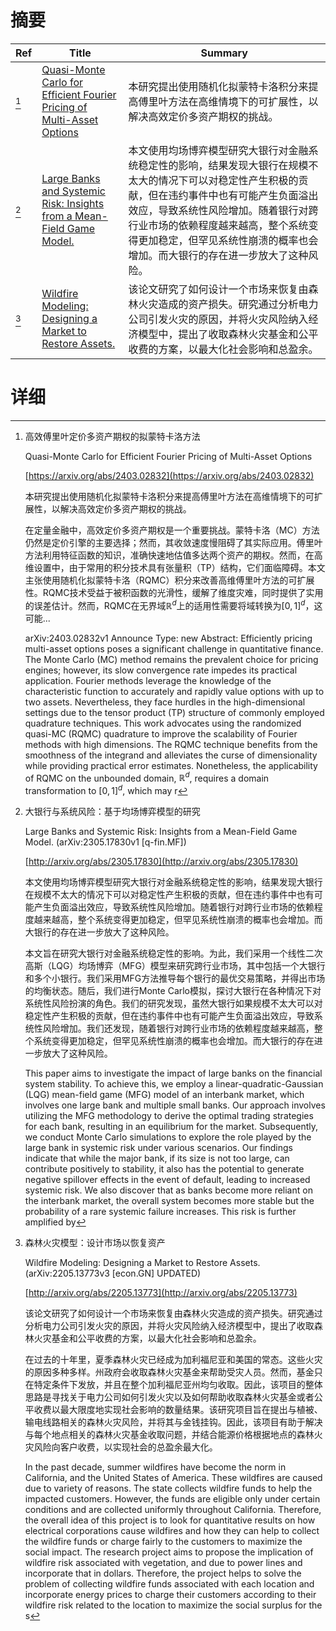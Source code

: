 # 摘要

| Ref | Title | Summary |
| --- | --- | --- |
| [^1] | [Quasi-Monte Carlo for Efficient Fourier Pricing of Multi-Asset Options](https://arxiv.org/abs/2403.02832) | 本研究提出使用随机化拟蒙特卡洛积分来提高傅里叶方法在高维情境下的可扩展性，以解决高效定价多资产期权的挑战。 |
| [^2] | [Large Banks and Systemic Risk: Insights from a Mean-Field Game Model.](http://arxiv.org/abs/2305.17830) | 本文使用均场博弈模型研究大银行对金融系统稳定性的影响，结果发现大银行在规模不太大的情况下可以对稳定性产生积极的贡献，但在违约事件中也有可能产生负面溢出效应，导致系统性风险增加。随着银行对跨行业市场的依赖程度越来越高，整个系统变得更加稳定，但罕见系统性崩溃的概率也会增加。而大银行的存在进一步放大了这种风险。 |
| [^3] | [Wildfire Modeling: Designing a Market to Restore Assets.](http://arxiv.org/abs/2205.13773) | 该论文研究了如何设计一个市场来恢复由森林火灾造成的资产损失。研究通过分析电力公司引发火灾的原因，并将火灾风险纳入经济模型中，提出了收取森林火灾基金和公平收费的方案，以最大化社会影响和总盈余。 |

# 详细

[^1]: 高效傅里叶定价多资产期权的拟蒙特卡洛方法

    Quasi-Monte Carlo for Efficient Fourier Pricing of Multi-Asset Options

    [https://arxiv.org/abs/2403.02832](https://arxiv.org/abs/2403.02832)

    本研究提出使用随机化拟蒙特卡洛积分来提高傅里叶方法在高维情境下的可扩展性，以解决高效定价多资产期权的挑战。

    

    在定量金融中，高效定价多资产期权是一个重要挑战。蒙特卡洛（MC）方法仍然是定价引擎的主要选择；然而，其收敛速度慢阻碍了其实际应用。傅里叶方法利用特征函数的知识，准确快速地估值多达两个资产的期权。然而，在高维设置中，由于常用的积分技术具有张量积（TP）结构，它们面临障碍。本文主张使用随机化拟蒙特卡洛（RQMC）积分来改善高维傅里叶方法的可扩展性。RQMC技术受益于被积函数的光滑性，缓解了维度灾难，同时提供了实用的误差估计。然而，RQMC在无界域$\mathbb{R}^d$上的适用性需要将域转换为$[0,1]^d$，这可能...

    arXiv:2403.02832v1 Announce Type: new  Abstract: Efficiently pricing multi-asset options poses a significant challenge in quantitative finance. The Monte Carlo (MC) method remains the prevalent choice for pricing engines; however, its slow convergence rate impedes its practical application. Fourier methods leverage the knowledge of the characteristic function to accurately and rapidly value options with up to two assets. Nevertheless, they face hurdles in the high-dimensional settings due to the tensor product (TP) structure of commonly employed quadrature techniques. This work advocates using the randomized quasi-MC (RQMC) quadrature to improve the scalability of Fourier methods with high dimensions. The RQMC technique benefits from the smoothness of the integrand and alleviates the curse of dimensionality while providing practical error estimates. Nonetheless, the applicability of RQMC on the unbounded domain, $\mathbb{R}^d$, requires a domain transformation to $[0,1]^d$, which may r
    
[^2]: 大银行与系统风险：基于均场博弈模型的研究

    Large Banks and Systemic Risk: Insights from a Mean-Field Game Model. (arXiv:2305.17830v1 [q-fin.MF])

    [http://arxiv.org/abs/2305.17830](http://arxiv.org/abs/2305.17830)

    本文使用均场博弈模型研究大银行对金融系统稳定性的影响，结果发现大银行在规模不太大的情况下可以对稳定性产生积极的贡献，但在违约事件中也有可能产生负面溢出效应，导致系统性风险增加。随着银行对跨行业市场的依赖程度越来越高，整个系统变得更加稳定，但罕见系统性崩溃的概率也会增加。而大银行的存在进一步放大了这种风险。

    

    本文旨在研究大银行对金融系统稳定性的影响。为此，我们采用一个线性二次高斯（LQG）均场博弈（MFG）模型来研究跨行业市场，其中包括一个大银行和多个小银行。我们采用MFG方法推导每个银行的最优交易策略，并得出市场的均衡状态。随后，我们进行Monte Carlo模拟，探讨大银行在各种情况下对系统性风险扮演的角色。我们的研究发现，虽然大银行如果规模不太大可以对稳定性产生积极的贡献，但在违约事件中也有可能产生负面溢出效应，导致系统性风险增加。我们还发现，随着银行对跨行业市场的依赖程度越来越高，整个系统变得更加稳定，但罕见系统性崩溃的概率也会增加。而大银行的存在进一步放大了这种风险。

    This paper aims to investigate the impact of large banks on the financial system stability. To achieve this, we employ a linear-quadratic-Gaussian (LQG) mean-field game (MFG) model of an interbank market, which involves one large bank and multiple small banks. Our approach involves utilizing the MFG methodology to derive the optimal trading strategies for each bank, resulting in an equilibrium for the market. Subsequently, we conduct Monte Carlo simulations to explore the role played by the large bank in systemic risk under various scenarios. Our findings indicate that while the major bank, if its size is not too large, can contribute positively to stability, it also has the potential to generate negative spillover effects in the event of default, leading to increased systemic risk. We also discover that as banks become more reliant on the interbank market, the overall system becomes more stable but the probability of a rare systemic failure increases. This risk is further amplified by
    
[^3]: 森林火灾模型：设计市场以恢复资产

    Wildfire Modeling: Designing a Market to Restore Assets. (arXiv:2205.13773v3 [econ.GN] UPDATED)

    [http://arxiv.org/abs/2205.13773](http://arxiv.org/abs/2205.13773)

    该论文研究了如何设计一个市场来恢复由森林火灾造成的资产损失。研究通过分析电力公司引发火灾的原因，并将火灾风险纳入经济模型中，提出了收取森林火灾基金和公平收费的方案，以最大化社会影响和总盈余。

    

    在过去的十年里，夏季森林火灾已经成为加利福尼亚和美国的常态。这些火灾的原因多种多样。州政府会收取森林火灾基金来帮助受灾人员。然而，基金只在特定条件下发放，并且在整个加利福尼亚州均匀收取。因此，该项目的整体思路是寻找关于电力公司如何引发火灾以及如何帮助收取森林火灾基金或者公平收费以最大限度地实现社会影响的数量结果。该研究项目旨在提出与植被、输电线路相关的森林火灾风险，并将其与金钱挂钩。因此，该项目有助于解决与每个地点相关的森林火灾基金收取问题，并结合能源价格根据地点的森林火灾风险向客户收费，以实现社会的总盈余最大化。

    In the past decade, summer wildfires have become the norm in California, and the United States of America. These wildfires are caused due to variety of reasons. The state collects wildfire funds to help the impacted customers. However, the funds are eligible only under certain conditions and are collected uniformly throughout California. Therefore, the overall idea of this project is to look for quantitative results on how electrical corporations cause wildfires and how they can help to collect the wildfire funds or charge fairly to the customers to maximize the social impact. The research project aims to propose the implication of wildfire risk associated with vegetation, and due to power lines and incorporate that in dollars. Therefore, the project helps to solve the problem of collecting wildfire funds associated with each location and incorporate energy prices to charge their customers according to their wildfire risk related to the location to maximize the social surplus for the s
    

